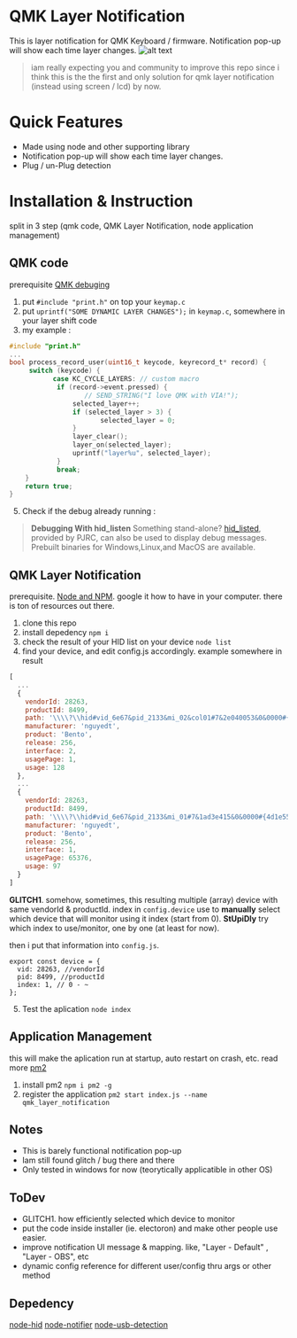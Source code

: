 # QMK Layer Notification

This is layer notification for QMK Keyboard / firmware.
Notification pop-up will show each time layer changes.
![alt text](https://github.com/geneshairzan/qmk_layer_notification/blob/master/demo/sample.png?raw=true)
> iam really expecting you and community to improve this repo since i think this is the the first and only solution for qmk layer notification (instead using screen / lcd) by now.

# Quick Features

- Made using node and other supporting library
- Notification pop-up will show each time layer changes.
- Plug / un-Plug detection

# Installation & Instruction

split in 3 step (qmk code, QMK Layer Notification, node application management)

## QMK code

prerequisite [QMK debuging](https://github.com/mafintosh/prebuild)

1. put `#include "print.h"` on top your `keymap.c`
2. put `uprintf("SOME DYNAMIC LAYER CHANGES");` in `keymap.c`, somewhere in your layer shift code
3. my example :

```c
#include "print.h"
...
bool process_record_user(uint16_t keycode, keyrecord_t* record) {
     switch (keycode) {
           case KC_CYCLE_LAYERS: // custom macro
            if (record->event.pressed) {
                   // SEND_STRING("I love QMK with VIA!");
                selected_layer++;
                if (selected_layer > 3) {
                       selected_layer = 0;
                }
                layer_clear();
                layer_on(selected_layer);
                uprintf("layer%u", selected_layer);
            }
            break;
    }
    return true;
}

```

5. Check if the debug already running :

>**Debugging With hid_listen**
Something stand-alone? [hid_listed](https://www.pjrc.com/teensy/hid_listen.html), provided by PJRC, can also be used to display debug messages. Prebuilt binaries for Windows,Linux,and MacOS are available.

## QMK Layer Notification

prerequisite. [Node and NPM](https://nodejs.org/en/download/). google it how to have in your computer. there is ton of resources out there.

1. clone this repo
2. install depedency `npm i`
3. check the result of your HID list on your device `node list`
4. find your device, and edit config.js accordingly.
example somewhere in result

```js
[
  ...
  {
    vendorId: 28263,
    productId: 8499,
    path: '\\\\?\\hid#vid_6e67&pid_2133&mi_02&col01#7&2e040053&0&0000#{4d1e55b2-f16f-11cf-88cb-001111000030}',
    manufacturer: 'nguyedt',
    product: 'Bento',
    release: 256,
    interface: 2,
    usagePage: 1,
    usage: 128
  },
  ...
  {
    vendorId: 28263,
    productId: 8499,
    path: '\\\\?\\hid#vid_6e67&pid_2133&mi_01#7&1ad3e415&0&0000#{4d1e55b2-f16f-11cf-88cb-001111000030}',
    manufacturer: 'nguyedt',
    product: 'Bento',
    release: 256,
    interface: 1,
    usagePage: 65376,
    usage: 97
  }
]
```

**GLITCH1**. somehow, sometimes, this resulting multiple (array) device with same vendorId & productId. index in `config.device` use to **manually** select which device that will monitor using it index (start from 0).  **StUpiDly** try which index to use/monitor, one by one (at least for now).

then i put that information into `config.js`.

```
export const device = {
  vid: 28263, //vendorId
  pid: 8499, //productId
  index: 1, // 0 - ~
};
```

5. Test the aplication `node index`

## Application Management
this will make the aplication run at startup, auto restart on crash, etc. read more [pm2](https://pm2.keymetrics.io/docs/usage/quick-start/)
1. install pm2 `npm i pm2 -g`
2. register the application `pm2 start index.js --name qmk_layer_notification`

## Notes

- This is barely functional notification pop-up
- Iam still found glitch / bug there and there
- Only tested in windows for now (teorytically applicatible in other OS)

## ToDev

- GLITCH1. how efficiently selected which device to monitor
- put the code inside installer (ie. electoron) and make other people use easier.
- improve notification UI message & mapping. like, "Layer - Default" , "Layer - OBS", etc
- dynamic config reference for different user/config thru args or other method

## Depedency

[node-hid](https://github.com/node-hid/node-hid)
[node-notifier](https://github.com/mikaelbr/node-notifier)
[node-usb-detection](https://github.com/MadLittleMods/node-usb-detection)

